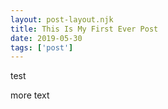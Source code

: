 ```yaml
---
layout: post-layout.njk 
title: This Is My First Ever Post
date: 2019-05-30
tags: ['post']
---
```

<!-- Excerpt start -->
test
<!-- Excerpt end -->
more text